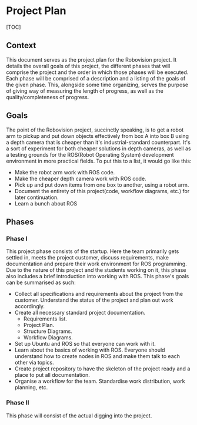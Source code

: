 # Project Plan

[TOC]

## Context

This document serves as the project plan for the Robovision project. It details the overall goals of this project, the different phases that will comprise the project and the order in which those phases will be executed. Each phase will be comprised of a description and a listing of the goals of the given phase. This, alongside some time organizing, serves the purpose of giving way of measuring the length of progress, as well as the quality/completeness of progress.

## Goals

The point of the Robovision project, succinctly speaking, is to get a robot arm to pickup and put down objects effectively from box A into box B using a depth camera that is cheaper than it's industrial-standard counterpart. It's a sort of experiment for both cheaper solutions in depth cameras, as well as a testing grounds for the ROS(Robot Operating System) development environment in more practical fields. To put this to a list, it would go like this:

- Make the robot arm work with ROS code.
- Make the cheaper depth camera work with ROS code.
- Pick up and put down items from one box to another, using a robot arm.
- Document the entirety of this project(code, workflow diagrams, etc.) for later continuation.
- Learn a bunch about ROS

## Phases

### Phase I

This project phase consists of the startup. Here the team primarily gets settled in, meets the project customer, discuss requirements, make documentation and prepare their work environment for ROS programming. Due to the nature of this project and the students working on it, this phase also includes a brief introduction into working with ROS. This phase's goals can be summarised as such:

- Collect all specifications and requirements about the project from the customer. Understand the status of the project and plan out work accordingly.
- Create all necessary standard project documentation.
  - Requirements list.
  - Project Plan.
  - Structure Diagrams.
  - Workflow Diagrams.
- Set up Ubuntu and ROS so that everyone can work with it.
- Learn about the basics of working with ROS. Everyone should understand how to create nodes in ROS and make them talk to each other via topics.
- Create project repository to have the skeleton of the project ready and a place to put all documentation.
- Organise a workflow for the team. Standardise work distribution, work planning, etc.

### Phase II

This phase will consist of the actual digging into the project.


